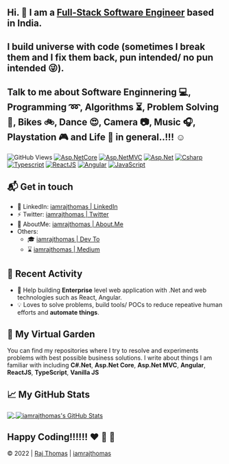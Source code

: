 ## Hi. 👋 I am a [Full-Stack Software Engineer](https://github.com/iamrajthomas "iamrajthomas | GitHub") based in India. 
## I build universe with code (sometimes I break them and I fix them back, pun intended/ no pun intended :stuck_out_tongue_winking_eye:). 

## Talk to me about **Software Enginnering** :computer:, **Programming** :loop:, **Algorithms** :hourglass_flowing_sand:, **Problem Solving** :key:, **Bikes** :bike:, **Dance** :heart_eyes:, **Camera** :camera:, **Music** :headphones:, **Playstation** :video_game: and **Life** :dart: in general..!!! :relaxed:

![GitHub Views](https://komarev.com/ghpvc/?username=iamrajthomas&color=FAC151)
[![Asp.NetCore](https://img.shields.io/badge/Asp.NetCore-3-FAC151.svg?logo=dotnet&logoWidth=20&color=brightgreen)](https://github.com/iamrajthomas?tab=repositories)
[![Asp.NetMVC](https://img.shields.io/badge/Asp.NetMVC-1-FAC151.svg?logo=dotnet&logoWidth=20&color=green)](https://github.com/iamrajthomas?tab=repositories)
[![Asp.Net](https://img.shields.io/badge/Asp.Net-1-FAC151.svg?logo=dotnet&logoWidth=20&color=yellow)](https://github.com/iamrajthomas?tab=repositories)
[![Csharp](https://img.shields.io/badge/Csharp-14-FAC151.svg?logo=csharp&logoWidth=20&color=brightgreen)](https://github.com/iamrajthomas?tab=repositories)
[![Typescript](https://img.shields.io/badge/TypeScript-1-FAC151.svg?logo=typescript&logoWidth=20&color=blue)](https://github.com/iamrajthomas?tab=repositories)
[![ReactJS](https://img.shields.io/badge/ReactJS-2-FAC151.svg?logo=react&logoWidth=20&color=blue)](https://github.com/iamrajthomas?tab=repositories)
[![Angular](https://img.shields.io/badge/Angular-2-FAC151.svg?logo=angular&logoWidth=20&color=red)](https://github.com/iamrajthomas?tab=repositories)
[![JavaScript](https://img.shields.io/badge/JavaScript-1-FAC151.svg?logo=javascript&logoWidth=20&color=yellow)](https://github.com/iamrajthomas?tab=repositories)

## 📬 Get in touch

- 🚀 LinkedIn: [iamrajthomas | LinkedIn](https://linkedin.com/in/iamrajthomas "iamrajthomas | LinkedIn")
- ⚡ Twitter: [iamrajthomas | Twitter](https://twitter.com/iamrajthomas "iamrajthomas | Twitter")
- :bookmark: AboutMe: [iamrajthomas | About.Me](https://about.me/iamrajthomas "iamrajthomas | About.Me")
- Others:
  - :mortar_board: [iamrajthomas | Dev To](https://dev.to/iamrajthomas "iamrajthomas | Dev To")
  - :hourglass: [iamrajthomas | Medium](https://medium.com/@iamrajthomas "iamrajthomas | Medium")

## :calling: Recent Activity

- :high_brightness: Help building **Enterprise** level web application with .Net and web technologies such as React, Angular.
- :bulb: Loves to solve problems, build tools/ POCs to reduce repeative human efforts and **automate things**.

## 🌳 My Virtual Garden

You can find my repositories where I try to resolve and experiments problems with best possible business solutions. 
I write about things I am familiar with including **C#.Net**, **Asp.Net Core**, **Asp.Net MVC**, **Angular**, **ReactJS**, **TypeScript**, **Vanilla JS**


## &#x1f4c8; My GitHub Stats

<a href="https://github.com/iamrajthomas/iamrajthomas">
  <img align="center" src="https://github-readme-stats.vercel.app/api/top-langs/?username=iamrajthomas&title_color=000000&text_color=000000" />
</a>

<a href="https://github.com/iamrajthomas/iamrajthomas">
  <img align="center" src="https://github-readme-stats.vercel.app/api?username=iamrajthomas&show_icons=true&line_height=40&count_private=true&title_color=000000&text_color=000000&icon_color=FAC051" alt="iamrajthomas's GitHub Stats" />
</a>


## Happy Coding!!!!!! :heart: :white_heart: :green_heart: 


:copyright: 2022 | [Raj Thomas](https://github.com/iamrajthomas "iamrajthomas | GitHub") | [iamrajthomas](https://github.com/iamrajthomas "iamrajthomas | GitHub") 

<!--
**iamrajthomas/iamrajthomas** is a ✨ _special_ ✨ repository because its `README.md` (this file) appears on your GitHub profile.

Here are some ideas to get you started:

- 🔭 I’m currently working on ...
- 🌱 I’m currently learning ...
- 👯 I’m looking to collaborate on ...
- 🤔 I’m looking for help with ...
- 💬 Ask me about ...
- 📫 How to reach me: ...
- 😄 Pronouns: ...
- ⚡ Fun fact: ...
-->
